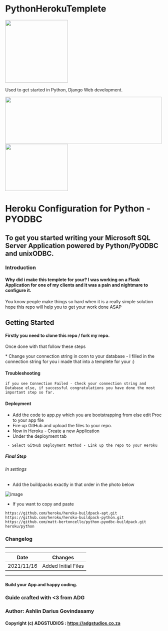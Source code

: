 # PythonHerokuTemplete

<img src = "https://res.cloudinary.com/practicaldev/image/fetch/s--Kmae5Bwg--/c_imagga_scale,f_auto,fl_progressive,h_420,q_auto,w_1000/https://dev-to-uploads.s3.amazonaws.com/i/fcthz2ozkcn32hm1sb4r.png" height="200px">

Used to get started in Python, Django Web development.



<p float="left">
<img src="https://user-images.githubusercontent.com/45560312/130338826-f3c308ae-23b6-4fa3-b8db-78151861de8c.png" width="500" height="150">
<img src="https://user-images.githubusercontent.com/45560312/130338832-9a221ab5-cd4b-4194-87a2-4974e6400443.png" width="200" height="150">
</p>

# Heroku Configuration for Python - PYODBC

## To get you started writing your Microsoft SQL Server Application powered by Python/PyODBC and unixODBC.

### Introduction
#### Why did i make this templete for your? I was working on a Flask Application for one of my clients and it was a pain and nightmare to configure it.
<p> You know people make things so hard when it is a really simple solution hope this repo will help you to get your work done ASAP</p>

## Getting Started

#### Firstly you need to clone this repo / fork my repo.
<p>Once done with that follow these steps</p>
* Change your connection string in conn to your database - I filled in the connection string for you i made that into a templete for your :)

#### Troubleshooting
````
if you see Connection Failed - Check your connection string and Database else, if successful congratulations you have done the most important step so far.
````

#### Deployment
* Add the code to app.py which you are bootstrapping from else edit Proc to your app file
* Fire up GitHub and upload the files to your repo.
* Now in Heroku - Create a new Application
* Under the deployment tab
````
 - Select GitHub Deployment Method - Link up the repo to your Heroku
````
##### Final Step
###### In settings
* Add the buildpacks exactly in that order in the photo below

![image](https://user-images.githubusercontent.com/45560312/130338748-f1c2ed91-d21f-4e8a-83bd-d7bbaf42c191.png)


* If you want to copy and paste
````
https://github.com/heroku/heroku-buildpack-apt.git
https://github.com/heroku/heroku-buildpack-python.git
https://github.com/matt-bertoncello/python-pyodbc-buildpack.git
heroku/python
````

### Changelog

---------------------------------------------------
| Date            |  Changes                      |
|-----------------|-------------------------------|
| 2021/11/16      |  Added Initial Files          |
---------------------------------------------------


#### Build your App and happy coding.

### Guide crafted with <3 from ADG

### Author: Ashlin Darius Govindasamy 
#### Copyright (c) ADGSTUDIOS : https://adgstudios.co.za

